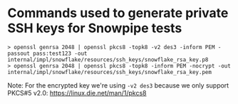 # Commands used to generate private SSH keys for Snowpipe tests

```shell
> openssl genrsa 2048 | openssl pkcs8 -topk8 -v2 des3 -inform PEM -passout pass:test123 -out internal/impl/snowflake/resources/ssh_keys/snowflake_rsa_key.p8
> openssl genrsa 2048 | openssl pkcs8 -topk8 -inform PEM -nocrypt -out internal/impl/snowflake/resources/ssh_keys/snowflake_rsa_key.pem
```

Note: For the encrypted key we're using `-v2 des3` because we only support PKCS#5 v2.0: https://linux.die.net/man/1/pkcs8
